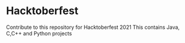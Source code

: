 # Hacktoberfest
Contribute to this repository for Hacktoberfest 2021
This contains Java, C,C++ and Python projects

